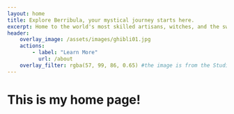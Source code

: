 ```yaml
---
layout: home
title: Explore Berribula, your mystical journey starts here.
excerpt: Home to the world's most skilled artisans, witches, and the sweetest berries you'll ever taste. Whatever you wish to explore, we'll make it happen.
header:
    overlay_image: /assets/images/ghibli01.jpg
    actions:
        - label: "Learn More"
          url: /about
    overlay_filter: rgba(57, 99, 86, 0.65) #the image is from the Studio Ghibli film 'Arrietty' (2010)
---
```


# This is my home page!